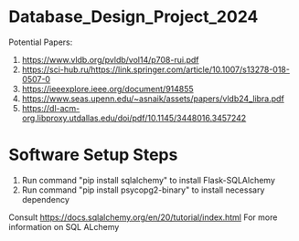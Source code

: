 # Database_Design_Project_2024

Potential Papers:
1. https://www.vldb.org/pvldb/vol14/p708-rui.pdf
2. https://sci-hub.ru/https://link.springer.com/article/10.1007/s13278-018-0507-0
3. https://ieeexplore.ieee.org/document/914855
4. https://www.seas.upenn.edu/~asnaik/assets/papers/vldb24_libra.pdf
5. https://dl-acm-org.libproxy.utdallas.edu/doi/pdf/10.1145/3448016.3457242

# Software Setup Steps
1. Run command "pip install sqlalchemy" to install Flask-SQLAlchemy
2. Run command "pip install psycopg2-binary" to install necessary dependency

Consult https://docs.sqlalchemy.org/en/20/tutorial/index.html
For more information on SQL ALchemy
